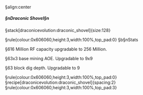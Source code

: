 §align:center
##### §nDraconic Shovel§n

§stack[draconicevolution:draconic_shovel]{size:128}

§rule{colour:0x606060,height:3,width:100%,top_pad:0}
§b§nStats

§616 Million RF capacity upgradable to 256 Million.

§63x3 base mining AOE. Upgradable to 9x9

§63 block dig depth. Upgradable to 9

§rule{colour:0x606060,height:3,width:100%,top_pad:0}
§recipe[draconicevolution:draconic_shovel]{spacing:2}
§rule{colour:0x606060,height:3,width:100%,top_pad:3}